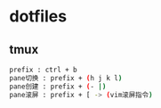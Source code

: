 # dotfiles

## tmux

```bash
prefix : ctrl + b
pane切换 : prefix + (h j k l)
pane创建 : prefix + (- |)
pane滚屏 : prefix + [ -> (vim滚屏指令)
```
